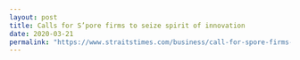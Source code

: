 ```yaml
---
layout: post
title: Calls for S’pore firms to seize spirit of innovation  
date: 2020-03-21
permalink: "https://www.straitstimes.com/business/call-for-spore-firms-to-seize-spirit-of-innovation"
---
```

